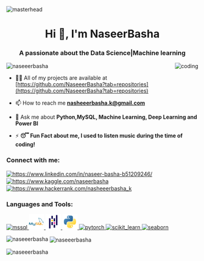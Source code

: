 ![masterhead](https://diceanalytics.pk/wp-content/uploads/2019/04/1450.jpg)
<h1 align="center">Hi 👋, I'm NaseerBasha</h1>
<h3 align="center">A passionate about the Data Science|Machine learning</h3>
<img align="right" alt="coding" with=400" src="https://cdn.dribbble.com/users/1162077/screenshots/3848914/programmer.gif">

<p align="left"> <img src="https://komarev.com/ghpvc/?username=naseeerbasha&label=Profile%20views&color=0e75b6&style=flat" alt="naseeerbasha" /> </p>

- 👨‍💻 All of my projects are available at [https://github.com/NaseeerBasha?tab=repositories](https://github.com/NaseeerBasha?tab=repositories)

- 📫 How to reach me **nasheeerbasha.k@gmail.com**
- 💬 Ask me about **Python,MySQL, Machine Learning, Deep Learning and Power BI**
- ⚡  **😴 Fun Fact about me, I used to listen music during the time of coding!**

<h3 align="left">Connect with me:</h3>
<p align="left">
<a href="https://linkedin.com/in/https://www.linkedin.com/in/naseer-basha-b51209246/" target="blank"><img align="center" src="https://raw.githubusercontent.com/rahuldkjain/github-profile-readme-generator/master/src/images/icons/Social/linked-in-alt.svg" alt="https://www.linkedin.com/in/naseer-basha-b51209246/" height="30" width="40" /></a>
<a href="https://kaggle.com/https://www.kaggle.com/naseerbasha" target="blank"><img align="center" src="https://raw.githubusercontent.com/rahuldkjain/github-profile-readme-generator/master/src/images/icons/Social/kaggle.svg" alt="https://www.kaggle.com/naseerbasha" height="30" width="40" /></a>
<a href="https://www.hackerrank.com/https://www.hackerrank.com/nasheeerbasha_k" target="blank"><img align="center" src="https://raw.githubusercontent.com/rahuldkjain/github-profile-readme-generator/master/src/images/icons/Social/hackerrank.svg" alt="https://www.hackerrank.com/nasheeerbasha_k" height="30" width="40" /></a>
</p>

<h3 align="left">Languages and Tools:</h3>
<p align="left"> <a href="https://www.microsoft.com/en-us/sql-server" target="_blank" rel="noreferrer"> <img src="https://www.svgrepo.com/show/303229/microsoft-sql-server-logo.svg" alt="mssql" width="40" height="40"/> </a> <a href="https://www.mysql.com/" target="_blank" rel="noreferrer"> <img src="https://raw.githubusercontent.com/devicons/devicon/master/icons/mysql/mysql-original-wordmark.svg" alt="mysql" width="40" height="40"/> </a> <a href="https://pandas.pydata.org/" target="_blank" rel="noreferrer"> <img src="https://raw.githubusercontent.com/devicons/devicon/2ae2a900d2f041da66e950e4d48052658d850630/icons/pandas/pandas-original.svg" alt="pandas" width="40" height="40"/> </a> <a href="https://www.python.org" target="_blank" rel="noreferrer"> <img src="https://raw.githubusercontent.com/devicons/devicon/master/icons/python/python-original.svg" alt="python" width="40" height="40"/> </a> <a href="https://pytorch.org/" target="_blank" rel="noreferrer"> <img src="https://www.vectorlogo.zone/logos/pytorch/pytorch-icon.svg" alt="pytorch" width="40" height="40"/> </a> <a href="https://scikit-learn.org/" target="_blank" rel="noreferrer"> <img src="https://upload.wikimedia.org/wikipedia/commons/0/05/Scikit_learn_logo_small.svg" alt="scikit_learn" width="40" height="40"/> </a> <a href="https://seaborn.pydata.org/" target="_blank" rel="noreferrer"> <img src="https://seaborn.pydata.org/_images/logo-mark-lightbg.svg" alt="seaborn" width="40" height="40"/> </a> </p>

<p><img align="left" src="https://github-readme-stats.vercel.app/api/top-langs?username=naseeerbasha&show_icons=true&locale=en&layout=compact" alt="naseeerbasha" /></p>

<p>&nbsp;<img align="center" src="https://github-readme-stats.vercel.app/api?username=naseeerbasha&show_icons=true&locale=en" alt="naseeerbasha" /></p>

<p><img align="center" src="https://github-readme-streak-stats.herokuapp.com/?user=naseeerbasha&" alt="naseeerbasha" /></p>
